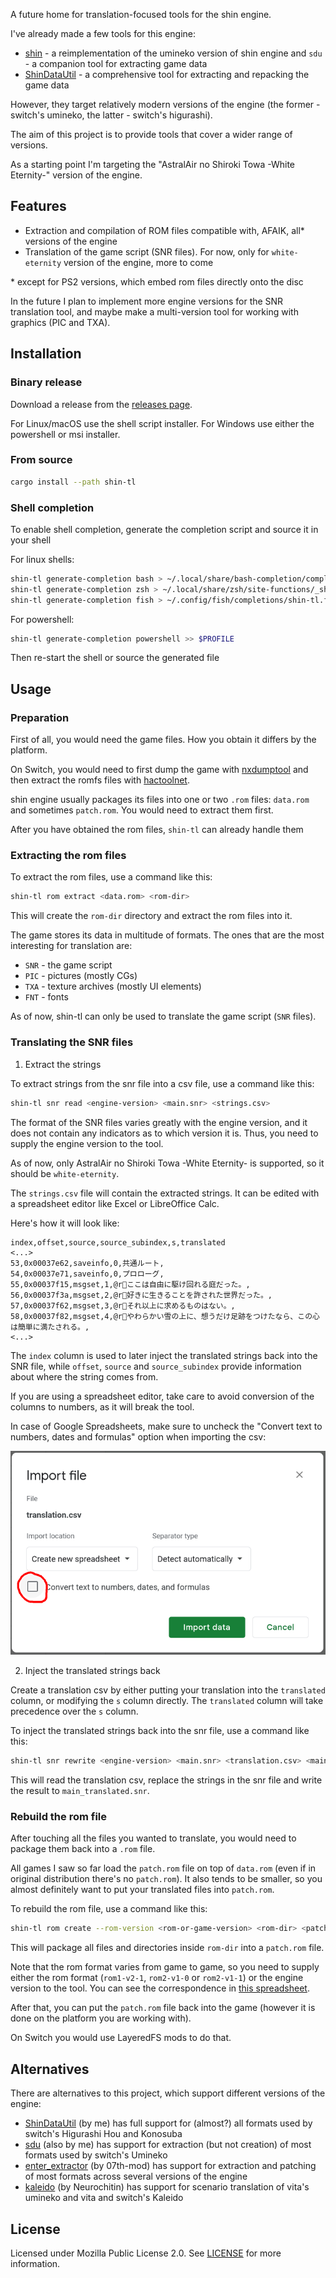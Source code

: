 
A future home for translation-focused tools for the shin engine.

I've already made a few tools for this engine:
- [shin](https://github.com/DCNick3/shin) - a reimplementation of the umineko version of shin engine and `sdu` - a companion tool for extracting game data
- [ShinDataUtil](https://github.com/DCNick3/ShinDataUtil) - a comprehensive tool for extracting and repacking the game data 

However, they target relatively modern versions of the engine (the former - switch's umineko, the latter - switch's higurashi).

The aim of this project is to provide tools that cover a wider range of versions.

As a starting point I'm targeting the "AstralAir no Shiroki Towa -White Eternity-" version of the engine.

## Features

- Extraction and compilation of ROM files compatible with, AFAIK, all* versions of the engine
- Translation of the game script (SNR files). For now, only for `white-eternity` version of the engine, more to come

\* except for PS2 versions, which embed rom files directly onto the disc

In the future I plan to implement more engine versions for the SNR translation tool, and maybe make a multi-version tool for working with graphics (PIC and TXA).

## Installation

### Binary release

Download a release from the [releases page](https://github.com/DCNick3/shin-translation-tools/releases).

For Linux/macOS use the shell script installer. For Windows use either the powershell or msi installer.

### From source

```bash
cargo install --path shin-tl
```

### Shell completion

To enable shell completion, generate the completion script and source it in your shell

For linux shells:

```bash
shin-tl generate-completion bash > ~/.local/share/bash-completion/completions/shin-tl
shin-tl generate-completion zsh > ~/.local/share/zsh/site-functions/_shin-tl
shin-tl generate-completion fish > ~/.config/fish/completions/shin-tl.fish
```

For powershell:

```powershell
shin-tl generate-completion powershell >> $PROFILE
```

Then re-start the shell or source the generated file

## Usage

### Preparation

First of all, you would need the game files. How you obtain it differs by the platform.

On Switch, you would need to first dump the game with [nxdumptool](https://github.com/DarkMatterCore/nxdumptool) and then extract the romfs files with [hactoolnet](https://github.com/Thealexbarney/LibHac). 

shin engine usually packages its files into one or two `.rom` files: `data.rom` and sometimes `patch.rom`. You would need to extract them first.

After you have obtained the rom files, `shin-tl` can already handle them

### Extracting the rom files

To extract the rom files, use a command like this:

```bash
shin-tl rom extract <data.rom> <rom-dir>
```

This will create the `rom-dir` directory and extract the rom files into it.

The game stores its data in multitude of formats. The ones that are the most interesting for translation are:
- `SNR` - the game script
- `PIC` - pictures (mostly CGs)
- `TXA` - texture archives (mostly UI elements)
- `FNT` - fonts

As of now, shin-tl can only be used to translate the game script (`SNR` files).

### Translating the SNR files

1. Extract the strings

To extract strings from the snr file into a csv file, use a command like this:

```bash
shin-tl snr read <engine-version> <main.snr> <strings.csv>
```

The format of the SNR files varies greatly with the engine version, and it does not contain any indicators as to which version it is. Thus, you need to supply the engine version to the tool.

As of now, only AstralAir no Shiroki Towa -White Eternity- is supported, so it should be `white-eternity`.

The `strings.csv` file will contain the extracted strings. It can be edited with a spreadsheet editor like Excel or LibreOffice Calc.

Here's how it will look like:

```csv
index,offset,source,source_subindex,s,translated
<...>
53,0x00037e62,saveinfo,0,共通ルート,
54,0x00037e71,saveinfo,0,プロローグ,
55,0x00037f15,msgset,1,@rここは自由に駆け回れる庭だった。,
56,0x00037f3a,msgset,2,@r好きに生きることを許された世界だった。,
57,0x00037f62,msgset,3,@rそれ以上に求めるものはない。,
58,0x00037f82,msgset,4,@rやわらかい雪の上に、想うだけ足跡をつけたなら、この心は簡単に満たされる。,
<...>
```

The `index` column is used to later inject the translated strings back into the SNR file, while `offset`, `source` and `source_subindex` provide information about where the string comes from.

If you are using a spreadsheet editor, take care to avoid conversion of the columns to numbers, as it will break the tool.

In case of Google Spreadsheets, make sure to uncheck the "Convert text to numbers, dates and formulas" option when importing the csv:

![](googledoc_import.png)

2. Inject the translated strings back

Create a translation csv by either putting your translation into the `translated` column, or modifying the `s` column directly. The `translated` column will take precedence over the `s` column.

To inject the translated strings back into the snr file, use a command like this:

```bash
shin-tl snr rewrite <engine-version> <main.snr> <translation.csv> <main_translated.snr>
```

This will read the translation csv, replace the strings in the snr file and write the result to `main_translated.snr`.

### Rebuild the rom file

After touching all the files you wanted to translate, you would need to package them back into a `.rom` file.

All games I saw so far load the `patch.rom` file on top of `data.rom` (even if in original distribution there's no `patch.rom`). It also tends to be smaller, so you almost definitely want to put your translated files into `patch.rom`.

To rebuild the rom file, use a command like this:

```bash
shin-tl rom create --rom-version <rom-or-game-version> <rom-dir> <patch.rom> 
```

This will package all files and directories inside `rom-dir` into a `patch.rom` file.

Note that the rom format varies from game to game, so you need to supply either the rom format (`rom1-v2-1`, `rom2-v1-0` or `rom2-v1-1`) or the engine version to the tool. You can see the correspondence in [this spreadsheet](https://docs.google.com/spreadsheets/d/1wGX9FOQq_iXcWMnY9qITCAV7hq1R7_gpWwjkT4_tKDI).

After that, you can put the `patch.rom` file back into the game (however it is done on the platform you are working with).

On Switch you would use LayeredFS mods to do that.

## Alternatives

There are alternatives to this project, which support different versions of the engine:

- [ShinDataUtil](https://github.com/DCNick3/ShinDataUtil) (by me) has full support for (almost?) all formats used by switch's Higurashi Hou and Konosuba
- [sdu](https://github.com/DCNick3/shin#what-else-is-in-the-box) (also by me) has support for extraction (but not creation) of most formats used by switch's Umineko
- [enter_extractor](https://github.com/07th-mod/enter_extractor) (by 07th-mod) has support for extraction and patching of most formats across several versions of the engine
- [kaleido](https://gitlab.com/Neurochitin/kaleido/) (by Neurochitin) has support for scenario translation of vita's umineko and vita and switch's Kaleido 

## License

Licensed under Mozilla Public License 2.0. See [LICENSE](LICENSE) for more information.